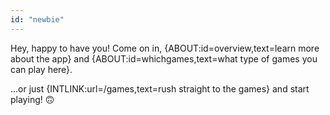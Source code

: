 ```yaml
---
id: "newbie"
---
```


Hey, happy to have you! Come on in, {ABOUT:id=overview,text=learn more about the app} and {ABOUT:id=whichgames,text=what type of games you can play here}.

...or just {INTLINK:url=/games,text=rush straight to the games} and start playing! 🙃
